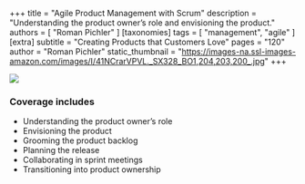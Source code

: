 +++
title = "Agile Product Management with Scrum"
description = "Understanding the product owner’s role and envisioning the product."
authors = [ "Roman Pichler" ]
[taxonomies]
tags = [ "management", "agile" ]
[extra]
subtitle = "Creating Products that Customers Love"
pages = "120"
author = "Roman Pichler"
static_thumbnail = "https://images-na.ssl-images-amazon.com/images/I/41NCrarVPVL._SX328_BO1,204,203,200_.jpg"
+++

<img border="0" src="https://images-na.ssl-images-amazon.com/images/I/41NCrarVPVL._SX328_BO1,204,203,200_.jpg" >

<!-- more -->

### Coverage includes

- Understanding the product owner’s role
- Envisioning the product
- Grooming the product backlog
- Planning the release
- Collaborating in sprint meetings
- Transitioning into product ownership
